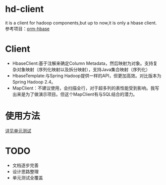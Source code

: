 # hd-client
it is a client for hadoop components,but up to now,it is only a hbase client.
参考项目：[orm-hbase](https://github.com/zacharyzhanghao/orm-hbase) 

# Client
- HbaseClient:基于注解来确定Column Metadata，然后映射为对象。支持复杂对象映射（序列化映射以及拆分映射），支持Java集合映射（序列化）
- HbaseTemplate:与Spring Hadoop提供一样的API，但更加高效。对比版本为Spring Hadoop 2.4。
- MapClient：不建议使用，会扫描全行，对于超多列的表性能受到影响。我写出来是为了做演示项目。但这个MapClient有与SQL结合的潜力。

# 使用方法
[详见单元测试](https://github.com/Paleozoic/hd-client/tree/master/src/test)

# TODO
- 文档逐步完善
- 设计思路整理
- 单元测试全覆盖